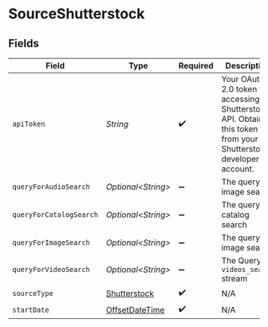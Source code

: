 # SourceShutterstock


## Fields

| Field                                                                                                                | Type                                                                                                                 | Required                                                                                                             | Description                                                                                                          |
| -------------------------------------------------------------------------------------------------------------------- | -------------------------------------------------------------------------------------------------------------------- | -------------------------------------------------------------------------------------------------------------------- | -------------------------------------------------------------------------------------------------------------------- |
| `apiToken`                                                                                                           | *String*                                                                                                             | :heavy_check_mark:                                                                                                   | Your OAuth 2.0 token for accessing the Shutterstock API. Obtain this token from your Shutterstock developer account. |
| `queryForAudioSearch`                                                                                                | *Optional\<String>*                                                                                                  | :heavy_minus_sign:                                                                                                   | The query for image search                                                                                           |
| `queryForCatalogSearch`                                                                                              | *Optional\<String>*                                                                                                  | :heavy_minus_sign:                                                                                                   | The query for catalog search                                                                                         |
| `queryForImageSearch`                                                                                                | *Optional\<String>*                                                                                                  | :heavy_minus_sign:                                                                                                   | The query for image search                                                                                           |
| `queryForVideoSearch`                                                                                                | *Optional\<String>*                                                                                                  | :heavy_minus_sign:                                                                                                   | The Query for `videos_search` stream                                                                                 |
| `sourceType`                                                                                                         | [Shutterstock](../../models/shared/Shutterstock.md)                                                                  | :heavy_check_mark:                                                                                                   | N/A                                                                                                                  |
| `startDate`                                                                                                          | [OffsetDateTime](https://docs.oracle.com/javase/8/docs/api/java/time/OffsetDateTime.html)                            | :heavy_check_mark:                                                                                                   | N/A                                                                                                                  |